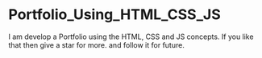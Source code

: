 # Portfolio_Using_HTML_CSS_JS
I am develop a Portfolio using the HTML, CSS and JS concepts. If you like that then give  a star for more. and follow it for future.
